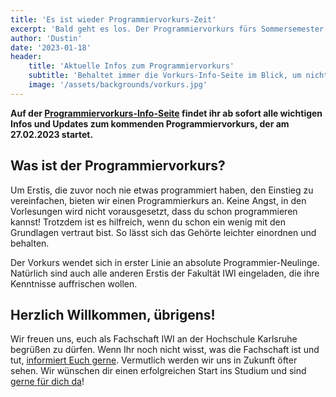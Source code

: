 ```yaml
---
title: 'Es ist wieder Programmiervorkurs-Zeit'
excerpt: 'Bald geht es los. Der Programmiervorkurs fürs Sommersemester 2023 startet.'
author: 'Dustin'
date: '2023-01-18'
header:
    title: 'Aktuelle Infos zum Programmiervorkurs'
    subtitle: 'Behaltet immer die Vorkurs-Info-Seite im Blick, um nichts zu verpassen'
    image: '/assets/backgrounds/vorkurs.jpg'
---
```

**Auf der [Programmiervorkurs-Info-Seite](/vorkurs/) findet ihr ab sofort alle wichtigen
Infos und Updates zum kommenden Programmiervorkurs, der am 27.02.2023 startet.**

## Was ist der Programmiervorkurs?

Um Erstis, die zuvor noch nie etwas programmiert haben, den Einstieg zu vereinfachen, bieten wir einen Programmierkurs an. Keine Angst, in den Vorlesungen wird nicht vorausgesetzt, dass du schon programmieren kannst! Trotzdem ist es hilfreich, wenn du schon ein wenig mit den Grundlagen vertraut bist. So lässt sich das Gehörte leichter einordnen und behalten.

Der Vorkurs wendet sich in erster Linie an absolute Programmier-Neulinge. Natürlich sind auch alle anderen Erstis der Fakultät IWI eingeladen, die ihre Kenntnisse auffrischen wollen.

## Herzlich Willkommen, übrigens!

Wir freuen uns, euch als Fachschaft IWI an der Hochschule Karlsruhe begrüßen zu
dürfen. Wenn Ihr noch nicht wisst, was die Fachschaft ist und tut,
[informiert Euch gerne](/werwirsind/). Vermutlich werden wir uns in Zukunft öfter
sehen. Wir wünschen dir einen erfolgreichen Start ins Studium und sind
[gerne für dich da](/kontakt/)!
